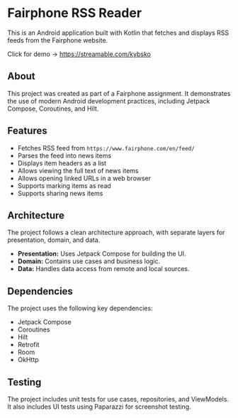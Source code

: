 # Fairphone RSS Reader

This is an Android application built with Kotlin that fetches and displays RSS feeds from the Fairphone website.

Click for demo -> https://streamable.com/kybsko

## About

This project was created as part of a Fairphone assignment. It demonstrates the use of modern Android development practices, including Jetpack Compose, Coroutines, and Hilt.

## Features

*   Fetches RSS feed from `https://www.fairphone.com/en/feed/`
*   Parses the feed into news items
*   Displays item headers as a list
*   Allows viewing the full text of news items
*   Allows opening linked URLs in a web browser
*   Supports marking items as read
*   Supports sharing news items

## Architecture

The project follows a clean architecture approach, with separate layers for presentation, domain, and data.

*   **Presentation:** Uses Jetpack Compose for building the UI.
*   **Domain:** Contains use cases and business logic.
*   **Data:** Handles data access from remote and local sources.

## Dependencies

The project uses the following key dependencies:

*   Jetpack Compose
*   Coroutines
*   Hilt
*   Retrofit
*   Room
*   OkHttp

## Testing

The project includes unit tests for use cases, repositories, and ViewModels. It also includes UI tests using Paparazzi for screenshot testing.
